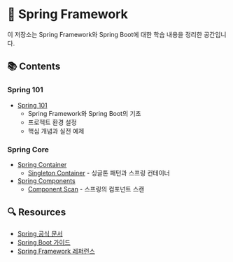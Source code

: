 # 🌱 Spring Framework

이 저장소는 Spring Framework와 Spring Boot에 대한 학습 내용을 정리한 공간입니다.

## 📚 Contents

### Spring 101
- [Spring 101](./101/README.md)
  - Spring Framework와 Spring Boot의 기초
  - 프로젝트 환경 설정
  - 핵심 개념과 실전 예제

### Spring Core
- [Spring Container](./Core/Container/README.md)
  - [Singleton Container](./Core/Container/Singleton_Container.md) - 싱글톤 패턴과 스프링 컨테이너
- [Spring Components](./Core/Component/README.md)
  - [Component Scan](./Core/Component/Component_Scan.md) - 스프링의 컴포넌트 스캔

## 🔍 Resources
- [Spring 공식 문서](https://spring.io/docs)
- [Spring Boot 가이드](https://spring.io/guides)
- [Spring Framework 레퍼런스](https://docs.spring.io/spring-framework/reference/) 